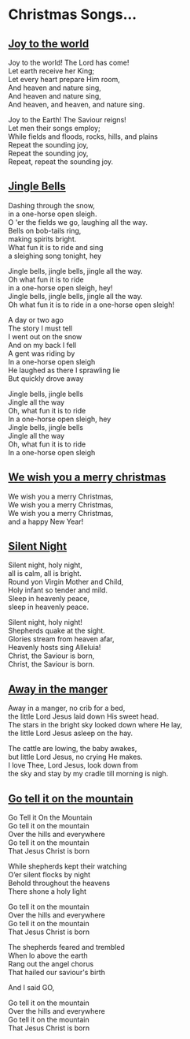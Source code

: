 # Christmas Songs...

## [Joy to the world](https://www.youtube.com/watch?v=30OaM6b48k8)

Joy to the world! The Lord has come!  
Let earth receive her King;  
Let every heart prepare Him room,  
And heaven and nature sing,  
And heaven and nature sing,  
And heaven, and heaven, and nature sing.  

Joy to the Earth! The Saviour reigns!  
Let men their songs employ;  
While fields and floods, rocks, hills, and plains  
Repeat the sounding joy,  
Repeat the sounding joy,  
Repeat, repeat the sounding joy.  


## [Jingle Bells](https://www.youtube.com/watch?v=3CWJNqyub3o)

Dashing through the snow,  
in a one-horse open sleigh.  
O 'er the fields we go, laughing all the way.  
Bells on bob-tails ring,  
making spirits bright.  
What fun it is to ride and sing  
a sleighing song tonight, hey 

Jingle bells, jingle bells, jingle all the way.  
Oh what fun it is to ride  
in a one-horse open sleigh, hey!  
Jingle bells, jingle bells, jingle all the way.  
Oh what fun it is to ride in a one-horse open sleigh!  

A day or two ago  
The story I must tell  
I went out on the snow  
And on my back I fell  
A gent was riding by  
In a one-horse open sleigh  
He laughed as there I sprawling lie  
But quickly drove away 

Jingle bells, jingle bells  
Jingle all the way  
Oh, what fun it is to ride  
In a one-horse open sleigh, hey  
Jingle bells, jingle bells  
Jingle all the way  
Oh, what fun it is to ride  
In a one-horse open sleigh  

## [We wish you a merry christmas](https://www.youtube.com/watch?v=g-OF7KGyDis)

We wish you a merry Christmas,  
We wish you a merry Christmas,  
We wish you a merry Christmas,  
and a happy New Year!

## [Silent Night](https://www.youtube.com/watch?v=nEH7_2c644Q)

Silent night, holy night,  
all is calm, all is bright.  
Round yon Virgin Mother and Child,  
Holy infant so tender and mild.  
Sleep in heavenly peace,  
sleep in heavenly peace.  

Silent night, holy night!  
Shepherds quake at the sight.  
Glories stream from heaven afar,  
Heavenly hosts sing Alleluia!  
Christ, the Saviour is born,  
Christ, the Saviour is born.  

## [Away in the manger](https://www.youtube.com/watch?v=AnwO_0DrpCk)

Away in a manger, no crib for a bed,  
the little Lord Jesus laid down His sweet head.  
The stars in the bright sky looked down where He lay,  
the little Lord Jesus asleep on the hay.  

The cattle are lowing, the baby awakes,  
but little Lord Jesus, no crying He makes.  
I love Thee, Lord Jesus, look down from  
the sky and stay by my cradle till morning is nigh.  

## [Go tell it on the mountain](https://www.youtube.com/watch?v=NsX3tYbai1Q)

Go Tell it On the Mountain  
Go tell it on the mountain  
Over the hills and everywhere  
Go tell it on the mountain  
That Jesus Christ is born  

While shepherds kept their watching  
O’er silent flocks by night  
Behold throughout the heavens  
There shone a holy light  

Go tell it on the mountain  
Over the hills and everywhere  
Go tell it on the mountain  
That Jesus Christ is born  

The shepherds feared and trembled  
When lo above the earth  
Rang out the angel chorus  
That hailed our saviour's birth  

And I said GO,  

Go tell it on the mountain  
Over the hills and everywhere  
Go tell it on the mountain  
That Jesus Christ is born   





